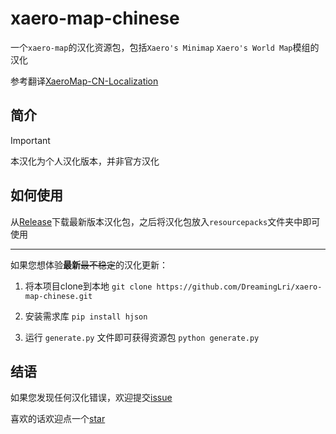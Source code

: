 # xaero-map-chinese
一个`xaero-map`的汉化资源包，包括`Xaero's Minimap` `Xaero's World Map`模组的汉化

参考翻译[XaeroMap-CN-Localization](https://github.com/Sinbing/XaeroMap-CN-Localization)

## 简介

> [!IMPORTANT]
> 本汉化为个人汉化版本，并非官方汉化

## 如何使用
从[Release](https://github.com/DreamingLri/masa-mods-chinese/releases)下载最新版本汉化包，之后将汉化包放入`resourcepacks`文件夹中即可使用

---

如果您想体验**最新**~~最不稳定~~的汉化更新：

1. 将本项目clone到本地
`git clone https://github.com/DreamingLri/xaero-map-chinese.git`

2. 安装需求库
`pip install hjson`

3. 运行 `generate.py` 文件即可获得资源包
`python generate.py`
  

## 结语

如果您发现任何汉化错误，欢迎提交[issue](https://github.com/DreamingLri/masa-mods-chinese/issues/new)

喜欢的话欢迎点一个[star](https://github.com/DreamingLri/xaero-map-chinese/star)